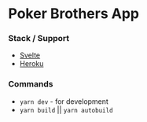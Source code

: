 # Poker Brothers App

### Stack / Support
* [Svelte](https://svelte.dev)
* [Heroku](https://www.heroku.com/)

### Commands
* ``yarn dev`` - for development
* ``yarn build`` || ``yarn autobuild``
